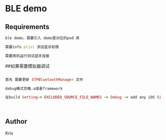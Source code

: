 # BLE demo

## Requirements
```ruby
ble demo，需要引入 demo里对应的pod 库
```

```ruby
需要info.plist 添加蓝牙权限
```

```ruby
需要真机运行测试蓝牙连接
```


##如果需要模拟器调试  

```ruby

首先 需要更新 STPBluetoothManager 文件

debug模式忽略.a或者framework

在build Setting–> EXCLUDED_SOURCE_FILE_NAMES -> Debug -> add any iOS Simulator SDK 添加 libblufiSDK.a




```


## Author

Kris